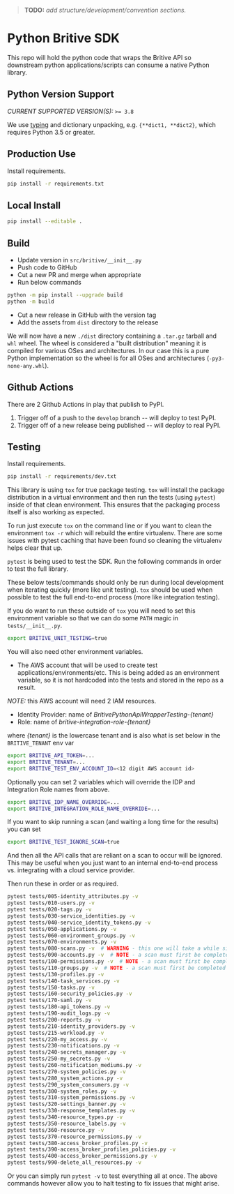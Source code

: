 > __TODO:__ _add structure/development/convention sections._

# Python Britive SDK

This repo will hold the python code that wraps the Britive API so downstream python applications/scripts
can consume a native Python library.

## Python Version Support

_CURRENT SUPPORTED VERSION(S):_ `>= 3.8`

We use [typing](https://docs.python.org/3/library/typing.html) and dictionary unpacking, e.g. `{**dict1, **dict2}`,
which requires Python 3.5 or greater.

## Production Use

Install requirements.

```sh
pip install -r requirements.txt
```

## Local Install

```sh
pip install --editable .
```

## Build

* Update version in `src/britive/__init__.py`
* Push code to GitHub
* Cut a new PR and merge when appropriate
* Run below commands

```sh
python -m pip install --upgrade build
python -m build
```

* Cut a new release in GitHub with the version tag
* Add the assets from `dist` directory to the release

We will now have a new `./dist` directory containing a `.tar.gz` tarball and `whl` wheel. The wheel is considered a
"built distribution" meaning it is compiled for various OSes and architectures. In our case this is a pure Python
implementation so the wheel is for all OSes and architectures (`-py3-none-any.whl`).

## Github Actions

There are 2 Github Actions in play that publish to PyPI.

1. Trigger off of a push to the `develop` branch -- will deploy to test PyPI.
2. Trigger off of a new release being published -- will deploy to real PyPI.

## Testing

Install requirements.

```sh
pip install -r requirements/dev.txt
```

This library is using `tox` for true package testing. `tox` will install the package distribution in a virtual
environment and then run the tests (using `pytest`) inside of that clean environment. This ensures that the packaging
process itself is also working as expected.

To run just execute `tox` on the command line or if you want to clean the environment `tox -r` which will rebuild the
entire virtualenv. There are some issues with pytest caching that have been found so cleaning the virtualenv helps clear
that up.

`pytest` is being used to test the SDK. Run the following commands in order to test the full library.

These below tests/commands should only be run during local development when iterating quickly (more like unit testing).
`tox` should be used when possible to test the full end-to-end process (more like integration testing).

If you do want to run these outside of `tox` you will need to set this environment variable so that we can do some
`PATH` magic in `tests/__init__.py`.

```sh
export BRITIVE_UNIT_TESTING=true
```

You will also need other environment variables.

* The AWS account that will be used to create test applications/environments/etc. This is being added as an environment
variable, so it is not hardcoded into the tests and stored in the repo as a result.

_NOTE:_ this AWS account will need 2 IAM resources.

* Identity Provider: name of _BritivePythonApiWrapperTesting-\{tenant\}_
* Role: name of _britive-integration-role-\{tenant\}_

where _\{tenant\}_ is the lowercase tenant and is also what is set below in the `BRITIVE_TENANT` env var

```sh
export BRITIVE_API_TOKEN=...
export BRITIVE_TENANT=...
export BRITIVE_TEST_ENV_ACCOUNT_ID=<12 digit AWS account id>
```

Optionally you can set 2 variables which will override the IDP and Integration Role names from above.

```sh
export BRITIVE_IDP_NAME_OVERRIDE=...
export BRITIVE_INTEGRATION_ROLE_NAME_OVERRIDE=...
```

If you want to skip running a scan (and waiting a long time for the results) you can set

```sh
export BRITIVE_TEST_IGNORE_SCAN=true
```

And then all the API calls that are reliant on a scan to occur will be ignored. This may be useful when you just want
to an internal end-to-end process vs. integrating with a cloud service provider.

Then run these in order or as required.

```sh
pytest tests/005-identity_attributes.py -v
pytest tests/010-users.py -v
pytest tests/020-tags.py -v
pytest tests/030-service_identities.py -v
pytest tests/040-service_identity_tokens.py -v
pytest tests/050-applications.py -v
pytest tests/060-environment_groups.py -v
pytest tests/070-environments.py -v
pytest tests/080-scans.py -v  # WARNING - this one will take a while since it initiates a real scan
pytest tests/090-accounts.py -v  # NOTE - a scan must first be completed
pytest tests/100-permissions.py -v  # NOTE - a scan must first be completed
pytest tests/110-groups.py -v  # NOTE - a scan must first be completed
pytest tests/130-profiles.py -v
pytest tests/140-task_services.py -v
pytest tests/150-tasks.py -v
pytest tests/160-security_policies.py -v
pytest tests/170-saml.py -v
pytest tests/180-api_tokens.py -v
pytest tests/190-audit_logs.py -v
pytest tests/200-reports.py -v
pytest tests/210-identity_providers.py -v
pytest tests/215-workload.py -v
pytest tests/220-my_access.py -v
pytest tests/230-notifications.py -v
pytest tests/240-secrets_manager.py -v
pytest tests/250-my_secrets.py -v
pytest tests/260-notification_mediums.py -v
pytest tests/270-system_policies.py -v
pytest tests/280_system_actions.py -v
pytest tests/290_system_consumers.py -v
pytest tests/300-system_roles.py -v
pytest tests/310-system_permissions.py -v
pytest tests/320-settings_banner.py -v
pytest tests/330-response_templates.py -v
pytest tests/340-resource_types.py -v
pytest tests/350-resource_labels.py -v
pytest tests/360-resource.py -v
pytest tests/370-resource_permissions.py -v
pytest tests/380-access_broker_profiles.py -v
pytest tests/390-access_broker_profiles_policies.py -v
pytest tests/400-access_broker_permissions.py -v
pytest tests/990-delete_all_resources.py -v
```

Or you can simply run `pytest -v` to test everything all at once. The above commands however allow you to halt testing
to fix issues that might arise.
